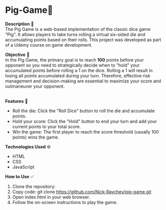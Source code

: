 # Pig-Game🐷
**Description** 📄<br>
The Pig Game is a web-based implementation of the classic dice game "Pig". It allows players to take turns rolling a virtual six-sided die and accumulating points based on their rolls. This project was developed as part of a Udemy course on game development.<br>

**Objective** 🎯<br>
In the Pig Game, the primary goal is to reach **100** points before your opponent so you need to strategically decide when to "hold" your accumulated points before rolling a 1 on the dice. Rolling a 1 will result in losing all points accumulated during your turn. Therefore, effective risk management and decision-making are essential to maximize your score and outmaneuver your opponent.<br><br>

**Features** 💪<br>
- Roll the die: Click the "Roll Dice" button to roll the die and accumulate points.<br>
- Hold your score: Click the "Hold" button to end your turn and add your current points to your total score.<br>
- Win the game: The first player to reach the score threshold (usually 100 points) wins the game.<br>

**Technologies Used** ⚙<br>
- HTML<br>
- CSS<br>
- JavaScript<br>

**How to Use** ✅<br>
1. Clone the repository:<br>
2. Copy code: git clone https://github.com/Nick-Raychev/pig-game.git<br>
3. Open index.html in your web browser.<br>
4. Follow the on-screen instructions to play the game.<br>
